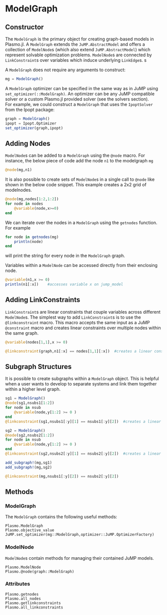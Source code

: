 # ModelGraph

## Constructor
The `ModelGraph` is the primary object for creating graph-based models in Plasmo.jl.  A `ModelGraph` extends the `JuMP.AbstractModel` and offers a collection of `ModelNode`s (which also
extend `JuMP.AbstractModel`) which represent solvable optimization problems.
`ModelNode`s are connected by `LinkConstraint`s over variables which induce underlying `LinkEdge`s.  s

A `ModelGraph` does not require any arguments to construct:

```julia
mg = ModelGraph()
```

A `ModelGraph` optimizer can be specified in the same way as in JuMP using `set_optimizer(::ModelGraph)`.  An optimizer can be any
JuMP compatible solver or a custom Plasmo.jl provided solver (see the solvers section).  
For example, we could construct a `ModelGraph` that uses the `IpoptSolver` from the Ipopt package:

```julia
graph = ModelGraph()
ipopt = Ipopt.Optimizer
set_optimizer(graph,ipopt)
```

## Adding Nodes
`ModelNode`s can be added to a `ModelGraph` using the `@node` macro.  For instance, the below piece of code add the node `n1` to the modelgraph `mg`
```julia
@node(mg,n1)
```

It is also possible to create sets of `ModelNode`s in a single call to `@node` like shown in the below code snippet.
This example creates a 2x2 grid of modelnodes.

```julia
@node(mg,nodes[1:2,1:2])
for node in nodes
    @variable(node,x>=0)
end
```
We can iterate over the nodes in a `ModelGraph` using the `getnodes` function.  For example

```julia
for node in getnodes(mg)
    println(node)
end
```
will print the string for every node in the `ModelGraph` graph.  


Variables within a `ModelNode` can be accessed directly from their enclosing node.  
```julia
@variable(n1,x >= 0)
println(n1[:x])    #accesses variable x on jump_model
```

## Adding LinkConstraints

`LinkConstraint`s are linear constraints that couple variables across different `ModelNode`s.  The simplest way to add `LinkConstraint`s
is to use the `@linkconstraint` macro.  This macro accepts the same input as a JuMP `@constraint` macro and creates linear constraints over multiple nodes within the same graph.

```julia
@variable(nodes[1,1],x >= 0)

@linkconstraint(graph,n1[:x] == nodes[1,1][:x])  #creates a linear constraint between nodes n1 and n2
```


## Subgraph Structures

It is possible to create subgraphs within a `ModelGraph` object.  This is helpful when a user wants to develop to separate systems and link them together within
a higher level graph.

```julia
sg1 = ModelGraph()
@node(sg1,nsubs1[1:2])
for node in nsub
    @variable(node,y[1:2] >= 0 )
end
@linkconstraint(sg1,nsubs1[:y][1] == nsubs1[:y][2])  #creates a linear constraint between nodes n1 and n2

sg2 = ModelGraph()
@node(sg2,nsubs2[1:2])
for node in nsub
    @variable(node,y[1:2] >= 0 )
end
@linkconstraint(sg2,nsubs2[:y][1] == nsubs2[:y][2])  #creates a linear constraint between nodes n1 and n2

add_subgraph!(mg,sg1)
add_subgraph!(mg,sg2)

@linkconstraint(mg,nsubs1[:y][2]) == nsubs2[:y][2])
```

## Methods

### ModelGraph
The `ModelGraph` contains the following useful methods:

```@docs
Plasmo.ModelGraph
Plasmo.objective_value
JuMP.set_optimizer(mg::ModelGraph,optimizer::JuMP.OptimizerFactory)
```
### ModelNode
`ModelNode`s contain methods for managing their contained JuMP models.

```@docs
Plasmo.ModelNode
Plasmo.@node(graph::ModelGraph)
```

### Attributes
```@docs
Plasmo.getnodes
Plasmo.all_nodes
Plasmo.getlinkconstraints
Plasmo.all_linkconstraints
```
